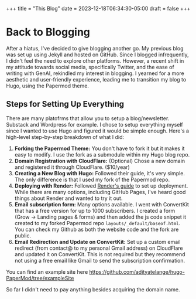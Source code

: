 +++
title = "This Blog"
date = 2023-12-18T06:34:30-05:00
draft = false
+++

# Back to Blogging

After a hiatus, I've decided to give blogging another go. My previous blog was set up using Jekyll and hosted on GitHub. Since I blogged infrequently, I didn't feel the need to explore other platforms. However, a recent shift in my attitude towards social media, specifically Twitter, and the ease of writing with GenAI, rekindled my interest in blogging. I yearned for a more aesthetic and user-friendly experience, leading me to transition my blog to Hugo, using the Papermod theme.

## Steps for Setting Up Everything

There are many platofrms that allow you to setup a blog/newsletter. Substack and Wordpress for example. I chose to setup everything myself since I wanted to use Hugo and figured it would be simple enough. Here's a high-level step-by-step breakdown of what I did:

1. **Forking the Papermod Theme:** You don't have to fork it but it makes it easy to modify. I use the fork as a submodule within my Hugo blog repo. 
2. **Domain Registration with CloudFlare:** (Optional) Chose a new domain and registered it through CloudFlare. ($10/year)
3. **Creating a New Blog with Hugo:** Followed their guide, it's very simple. The only difference is that I used my fork of the Papermod repo. 
4. **Deploying with Render:** Followed [Render's guide](https://docs.render.com/docs/configure-cloudflare-dns) to set up deployment. While there are many options, including GitHub Pages, I've heard good things about Render and wanted to try it out.
5.  **Email subscription form:** Many options available. I went with ConvertKit that has a free version for up to 1000 subscribers. I created a form (Grow -> Landing pages & forms) and then added the js code snippet it created to my forked Papermod repo `layouts/_default/baseof.html`. You can check my Github as both the website code and the fork are public. 
6. **Email Redirection and Update on ConvertKit:** Set up a custom email redirect (from contact@<my-domain> to my personal Gmail address) on CloudFlare and updated it on ConvertKit. This is not required but they recommend not using a free email like Gmail to send the subscription confirmation. 

You can find an example site here https://github.com/adityatelange/hugo-PaperMod/tree/exampleSite

So far I didn't need to pay anything besides acquiring the domain name. 



